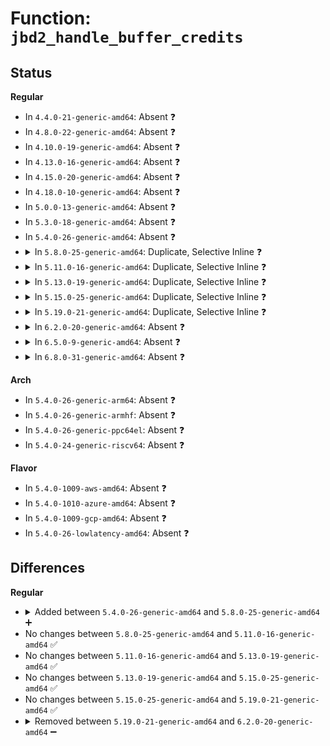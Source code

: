 # Function: <code>jbd2_handle_buffer_credits</code>

## Status
<b>Regular</b>
<ul>
<li>
In <code>4.4.0-21-generic-amd64</code>: Absent ❓
</li>
<li>
In <code>4.8.0-22-generic-amd64</code>: Absent ❓
</li>
<li>
In <code>4.10.0-19-generic-amd64</code>: Absent ❓
</li>
<li>
In <code>4.13.0-16-generic-amd64</code>: Absent ❓
</li>
<li>
In <code>4.15.0-20-generic-amd64</code>: Absent ❓
</li>
<li>
In <code>4.18.0-10-generic-amd64</code>: Absent ❓
</li>
<li>
In <code>5.0.0-13-generic-amd64</code>: Absent ❓
</li>
<li>
In <code>5.3.0-18-generic-amd64</code>: Absent ❓
</li>
<li>
In <code>5.4.0-26-generic-amd64</code>: Absent ❓
</li>
<li>
<details>
<summary>In <code>5.8.0-25-generic-amd64</code>: Duplicate, Selective Inline ❓</summary>

```c
int jbd2_handle_buffer_credits(handle_t * handle)
```

```json
{
  "name": "jbd2_handle_buffer_credits",
  "collision_type": "Static Duplication",
  "inline_type": "Selective",
  "funcs": [
    {
      "addr": 18446744071582895057,
      "name": "jbd2_handle_buffer_credits",
      "external": false,
      "loc": "include/linux/jbd2.h:1633",
      "file": "fs/ext4/ext4_jbd2.c",
      "inline": "declared, inlined",
      "caller_inline": [
        "fs/ext4/ext4_jbd2.c:__ext4_handle_dirty_metadata",
        "fs/ext4/ext4_jbd2.c:__ext4_journal_ensure_credits",
        "fs/ext4/ext4_jbd2.c:__ext4_journal_start_reserved"
      ],
      "caller_func": [
        "fs/ext4/ext4_jbd2.c:__ext4_handle_dirty_metadata"
      ]
    },
    {
      "addr": 18446744071583277503,
      "name": "jbd2_handle_buffer_credits",
      "external": false,
      "loc": "include/linux/jbd2.h:1633",
      "file": "fs/ext4/xattr.c",
      "inline": "declared, inlined",
      "caller_inline": [
        "fs/ext4/xattr.c:ext4_xattr_set_handle"
      ],
      "caller_func": []
    },
    {
      "addr": 18446744071583296860,
      "name": "jbd2_handle_buffer_credits",
      "external": false,
      "loc": "include/linux/jbd2.h:1633",
      "file": "fs/jbd2/transaction.c",
      "inline": "declared, inlined",
      "caller_inline": [
        "fs/jbd2/transaction.c:jbd2_journal_dirty_metadata"
      ],
      "caller_func": []
    }
  ],
  "symbols": [
    {
      "addr": 18446744071582892448,
      "name": "jbd2_handle_buffer_credits",
      "section": ".text",
      "bind": "STB_LOCAL",
      "size": 39
    }
  ]
}
```
</details>
</li>
<li>
<details>
<summary>In <code>5.11.0-16-generic-amd64</code>: Duplicate, Selective Inline ❓</summary>

```c
int jbd2_handle_buffer_credits(handle_t * handle)
```

```json
{
  "name": "jbd2_handle_buffer_credits",
  "collision_type": "Static Duplication",
  "inline_type": "Selective",
  "funcs": [
    {
      "addr": 18446744071582967313,
      "name": "jbd2_handle_buffer_credits",
      "external": false,
      "loc": "include/linux/jbd2.h:1768",
      "file": "fs/ext4/ext4_jbd2.c",
      "inline": "declared, inlined",
      "caller_inline": [
        "fs/ext4/ext4_jbd2.c:__ext4_handle_dirty_metadata",
        "fs/ext4/ext4_jbd2.c:__ext4_journal_ensure_credits",
        "fs/ext4/ext4_jbd2.c:__ext4_journal_start_reserved"
      ],
      "caller_func": [
        "fs/ext4/ext4_jbd2.c:__ext4_handle_dirty_metadata"
      ]
    },
    {
      "addr": 18446744071583378650,
      "name": "jbd2_handle_buffer_credits",
      "external": false,
      "loc": "include/linux/jbd2.h:1768",
      "file": "fs/ext4/xattr.c",
      "inline": "declared, inlined",
      "caller_inline": [
        "fs/ext4/xattr.c:ext4_xattr_set_handle"
      ],
      "caller_func": []
    },
    {
      "addr": 18446744071583412156,
      "name": "jbd2_handle_buffer_credits",
      "external": false,
      "loc": "include/linux/jbd2.h:1768",
      "file": "fs/jbd2/transaction.c",
      "inline": "declared, inlined",
      "caller_inline": [
        "fs/jbd2/transaction.c:jbd2_journal_dirty_metadata"
      ],
      "caller_func": []
    }
  ],
  "symbols": [
    {
      "addr": 18446744071582964784,
      "name": "jbd2_handle_buffer_credits",
      "section": ".text",
      "bind": "STB_LOCAL",
      "size": 39
    }
  ]
}
```
</details>
</li>
<li>
<details>
<summary>In <code>5.13.0-19-generic-amd64</code>: Duplicate, Selective Inline ❓</summary>

```c
int jbd2_handle_buffer_credits(handle_t * handle)
```

```json
{
  "name": "jbd2_handle_buffer_credits",
  "collision_type": "Static Duplication",
  "inline_type": "Selective",
  "funcs": [
    {
      "addr": 18446744071582993365,
      "name": "jbd2_handle_buffer_credits",
      "external": false,
      "loc": "include/linux/jbd2.h:1777",
      "file": "fs/ext4/ext4_jbd2.c",
      "inline": "declared, inlined",
      "caller_inline": [
        "fs/ext4/ext4_jbd2.c:__ext4_handle_dirty_metadata",
        "fs/ext4/ext4_jbd2.c:__ext4_journal_ensure_credits",
        "fs/ext4/ext4_jbd2.c:__ext4_journal_start_reserved"
      ],
      "caller_func": [
        "fs/ext4/ext4_jbd2.c:__ext4_handle_dirty_metadata"
      ]
    },
    {
      "addr": 18446744071583401226,
      "name": "jbd2_handle_buffer_credits",
      "external": false,
      "loc": "include/linux/jbd2.h:1777",
      "file": "fs/ext4/xattr.c",
      "inline": "declared, inlined",
      "caller_inline": [
        "fs/ext4/xattr.c:ext4_xattr_set_handle"
      ],
      "caller_func": []
    },
    {
      "addr": 18446744071583435004,
      "name": "jbd2_handle_buffer_credits",
      "external": false,
      "loc": "include/linux/jbd2.h:1777",
      "file": "fs/jbd2/transaction.c",
      "inline": "declared, inlined",
      "caller_inline": [
        "fs/jbd2/transaction.c:jbd2_journal_dirty_metadata"
      ],
      "caller_func": []
    }
  ],
  "symbols": [
    {
      "addr": 18446744071591289665,
      "name": "jbd2_handle_buffer_credits",
      "section": ".text",
      "bind": "STB_LOCAL",
      "size": 39
    }
  ]
}
```
</details>
</li>
<li>
<details>
<summary>In <code>5.15.0-25-generic-amd64</code>: Duplicate, Selective Inline ❓</summary>

```c
int jbd2_handle_buffer_credits(handle_t * handle)
```

```json
{
  "name": "jbd2_handle_buffer_credits",
  "collision_type": "Static Duplication",
  "inline_type": "Selective",
  "funcs": [
    {
      "addr": 18446744071583329829,
      "name": "jbd2_handle_buffer_credits",
      "external": false,
      "loc": "include/linux/jbd2.h:1816",
      "file": "fs/ext4/ext4_jbd2.c",
      "inline": "declared, inlined",
      "caller_inline": [
        "fs/ext4/ext4_jbd2.c:__ext4_handle_dirty_metadata",
        "fs/ext4/ext4_jbd2.c:__ext4_journal_ensure_credits",
        "fs/ext4/ext4_jbd2.c:__ext4_journal_start_reserved"
      ],
      "caller_func": [
        "fs/ext4/ext4_jbd2.c:__ext4_handle_dirty_metadata"
      ]
    },
    {
      "addr": 18446744071583745546,
      "name": "jbd2_handle_buffer_credits",
      "external": false,
      "loc": "include/linux/jbd2.h:1816",
      "file": "fs/ext4/xattr.c",
      "inline": "declared, inlined",
      "caller_inline": [
        "fs/ext4/xattr.c:ext4_xattr_set_handle"
      ],
      "caller_func": []
    },
    {
      "addr": 18446744071583784332,
      "name": "jbd2_handle_buffer_credits",
      "external": false,
      "loc": "include/linux/jbd2.h:1816",
      "file": "fs/jbd2/transaction.c",
      "inline": "declared, inlined",
      "caller_inline": [
        "fs/jbd2/transaction.c:jbd2_journal_dirty_metadata"
      ],
      "caller_func": []
    }
  ],
  "symbols": [
    {
      "addr": 18446744071592250889,
      "name": "jbd2_handle_buffer_credits",
      "section": ".text",
      "bind": "STB_LOCAL",
      "size": 39
    }
  ]
}
```
</details>
</li>
<li>
<details>
<summary>In <code>5.19.0-21-generic-amd64</code>: Duplicate, Selective Inline ❓</summary>

```c
int jbd2_handle_buffer_credits(handle_t * handle)
```

```json
{
  "name": "jbd2_handle_buffer_credits",
  "collision_type": "Static Duplication",
  "inline_type": "Selective",
  "funcs": [
    {
      "addr": 18446744071583838492,
      "name": "jbd2_handle_buffer_credits",
      "external": false,
      "loc": "include/linux/jbd2.h:1808",
      "file": "fs/ext4/ext4_jbd2.c",
      "inline": "declared, inlined",
      "caller_inline": [
        "fs/ext4/ext4_jbd2.c:__ext4_handle_dirty_metadata",
        "fs/ext4/ext4_jbd2.c:__ext4_journal_ensure_credits",
        "fs/ext4/ext4_jbd2.c:__ext4_journal_start_reserved"
      ],
      "caller_func": [
        "fs/ext4/ext4_jbd2.c:__ext4_handle_dirty_metadata"
      ]
    },
    {
      "addr": 18446744071584302535,
      "name": "jbd2_handle_buffer_credits",
      "external": false,
      "loc": "include/linux/jbd2.h:1808",
      "file": "fs/ext4/xattr.c",
      "inline": "declared, inlined",
      "caller_inline": [
        "fs/ext4/xattr.c:ext4_xattr_set_handle"
      ],
      "caller_func": []
    },
    {
      "addr": 18446744071584347746,
      "name": "jbd2_handle_buffer_credits",
      "external": false,
      "loc": "include/linux/jbd2.h:1808",
      "file": "fs/jbd2/transaction.c",
      "inline": "declared, inlined",
      "caller_inline": [
        "fs/jbd2/transaction.c:jbd2_journal_dirty_metadata"
      ],
      "caller_func": []
    }
  ],
  "symbols": [
    {
      "addr": 18446744071583835296,
      "name": "jbd2_handle_buffer_credits",
      "section": ".text",
      "bind": "STB_LOCAL",
      "size": 46
    }
  ]
}
```
</details>
</li>
<li>
<details>
<summary>In <code>6.2.0-20-generic-amd64</code>: Absent ❓</summary>

```json
{
  "name": "jbd2_handle_buffer_credits",
  "collision_type": "Static Duplication",
  "inline_type": "Full",
  "funcs": [
    {
      "addr": 18446744071584462125,
      "name": "jbd2_handle_buffer_credits",
      "external": false,
      "loc": "include/linux/jbd2.h:1806",
      "file": "fs/ext4/ext4_jbd2.c",
      "inline": "declared, inlined",
      "caller_inline": [
        "fs/ext4/ext4_jbd2.c:__ext4_handle_dirty_metadata",
        "fs/ext4/ext4_jbd2.c:__ext4_handle_dirty_metadata",
        "fs/ext4/ext4_jbd2.c:__ext4_journal_ensure_credits",
        "fs/ext4/ext4_jbd2.c:__ext4_journal_start_reserved"
      ],
      "caller_func": []
    },
    {
      "addr": 18446744071584951015,
      "name": "jbd2_handle_buffer_credits",
      "external": false,
      "loc": "include/linux/jbd2.h:1806",
      "file": "fs/ext4/xattr.c",
      "inline": "declared, inlined",
      "caller_inline": [
        "fs/ext4/xattr.c:ext4_xattr_set_handle"
      ],
      "caller_func": []
    },
    {
      "addr": 18446744071584997506,
      "name": "jbd2_handle_buffer_credits",
      "external": false,
      "loc": "include/linux/jbd2.h:1806",
      "file": "fs/jbd2/transaction.c",
      "inline": "declared, inlined",
      "caller_inline": [
        "fs/jbd2/transaction.c:jbd2_journal_dirty_metadata"
      ],
      "caller_func": []
    }
  ],
  "symbols": []
}
```
</details>
</li>
<li>
<details>
<summary>In <code>6.5.0-9-generic-amd64</code>: Absent ❓</summary>

```json
{
  "name": "jbd2_handle_buffer_credits",
  "collision_type": "Static Duplication",
  "inline_type": "Full",
  "funcs": [
    {
      "addr": 18446744071584691016,
      "name": "jbd2_handle_buffer_credits",
      "external": false,
      "loc": "include/linux/jbd2.h:1807",
      "file": "fs/ext4/ext4_jbd2.c",
      "inline": "declared, inlined",
      "caller_inline": [
        "fs/ext4/ext4_jbd2.c:__ext4_handle_dirty_metadata",
        "fs/ext4/ext4_jbd2.c:__ext4_handle_dirty_metadata",
        "fs/ext4/ext4_jbd2.c:__ext4_journal_ensure_credits",
        "fs/ext4/ext4_jbd2.c:__ext4_journal_start_reserved"
      ],
      "caller_func": []
    },
    {
      "addr": 18446744071585179130,
      "name": "jbd2_handle_buffer_credits",
      "external": false,
      "loc": "include/linux/jbd2.h:1807",
      "file": "fs/ext4/xattr.c",
      "inline": "declared, inlined",
      "caller_inline": [
        "fs/ext4/xattr.c:ext4_xattr_set_handle"
      ],
      "caller_func": []
    },
    {
      "addr": 18446744071585225474,
      "name": "jbd2_handle_buffer_credits",
      "external": false,
      "loc": "include/linux/jbd2.h:1807",
      "file": "fs/jbd2/transaction.c",
      "inline": "declared, inlined",
      "caller_inline": [
        "fs/jbd2/transaction.c:jbd2_journal_dirty_metadata"
      ],
      "caller_func": []
    }
  ],
  "symbols": []
}
```
</details>
</li>
<li>
<details>
<summary>In <code>6.8.0-31-generic-amd64</code>: Absent ❓</summary>

```json
{
  "name": "jbd2_handle_buffer_credits",
  "collision_type": "Static Duplication",
  "inline_type": "Full",
  "funcs": [
    {
      "addr": 18446744071584923704,
      "name": "jbd2_handle_buffer_credits",
      "external": false,
      "loc": "include/linux/jbd2.h:1820",
      "file": "fs/ext4/ext4_jbd2.c",
      "inline": "declared, inlined",
      "caller_inline": [
        "fs/ext4/ext4_jbd2.c:__ext4_handle_dirty_metadata",
        "fs/ext4/ext4_jbd2.c:__ext4_handle_dirty_metadata",
        "fs/ext4/ext4_jbd2.c:__ext4_journal_ensure_credits",
        "fs/ext4/ext4_jbd2.c:__ext4_journal_start_reserved"
      ],
      "caller_func": []
    },
    {
      "addr": 18446744071585412027,
      "name": "jbd2_handle_buffer_credits",
      "external": false,
      "loc": "include/linux/jbd2.h:1820",
      "file": "fs/ext4/xattr.c",
      "inline": "declared, inlined",
      "caller_inline": [
        "fs/ext4/xattr.c:ext4_xattr_set_handle"
      ],
      "caller_func": []
    },
    {
      "addr": 18446744071585458482,
      "name": "jbd2_handle_buffer_credits",
      "external": false,
      "loc": "include/linux/jbd2.h:1820",
      "file": "fs/jbd2/transaction.c",
      "inline": "declared, inlined",
      "caller_inline": [
        "fs/jbd2/transaction.c:jbd2_journal_dirty_metadata"
      ],
      "caller_func": []
    }
  ],
  "symbols": []
}
```
</details>
</li>
</ul>
<b>Arch</b>
<ul>
<li>
In <code>5.4.0-26-generic-arm64</code>: Absent ❓
</li>
<li>
In <code>5.4.0-26-generic-armhf</code>: Absent ❓
</li>
<li>
In <code>5.4.0-26-generic-ppc64el</code>: Absent ❓
</li>
<li>
In <code>5.4.0-24-generic-riscv64</code>: Absent ❓
</li>
</ul>
<b>Flavor</b>
<ul>
<li>
In <code>5.4.0-1009-aws-amd64</code>: Absent ❓
</li>
<li>
In <code>5.4.0-1010-azure-amd64</code>: Absent ❓
</li>
<li>
In <code>5.4.0-1009-gcp-amd64</code>: Absent ❓
</li>
<li>
In <code>5.4.0-26-lowlatency-amd64</code>: Absent ❓
</li>
</ul>

## Differences
<b>Regular</b>
<ul>
<li>
<details>
<summary>Added between <code>5.4.0-26-generic-amd64</code> and <code>5.8.0-25-generic-amd64</code> ➕</summary>

```c
int jbd2_handle_buffer_credits(handle_t * handle)
```
</details>
</li>
<li>
No changes between <code>5.8.0-25-generic-amd64</code> and <code>5.11.0-16-generic-amd64</code> ✅
</li>
<li>
No changes between <code>5.11.0-16-generic-amd64</code> and <code>5.13.0-19-generic-amd64</code> ✅
</li>
<li>
No changes between <code>5.13.0-19-generic-amd64</code> and <code>5.15.0-25-generic-amd64</code> ✅
</li>
<li>
No changes between <code>5.15.0-25-generic-amd64</code> and <code>5.19.0-21-generic-amd64</code> ✅
</li>
<li>
<details>
<summary>Removed between <code>5.19.0-21-generic-amd64</code> and <code>6.2.0-20-generic-amd64</code> ➖</summary>

```c
int jbd2_handle_buffer_credits(handle_t * handle)
```
</details>
</li>
</ul>
